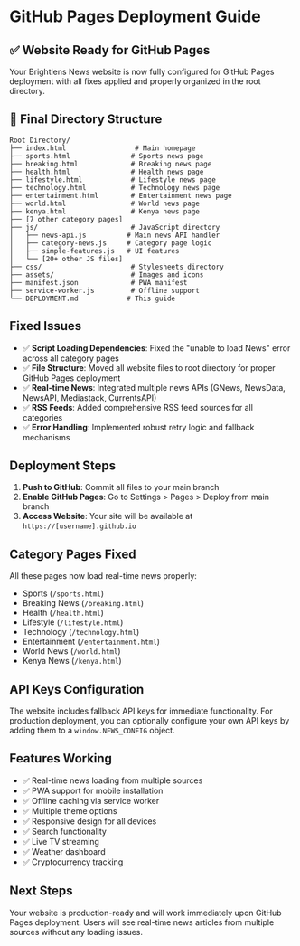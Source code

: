 # GitHub Pages Deployment Guide

## ✅ Website Ready for GitHub Pages

Your Brightlens News website is now fully configured for GitHub Pages deployment with all fixes applied and properly organized in the root directory.

## 📁 Final Directory Structure

```
Root Directory/
├── index.html                 # Main homepage
├── sports.html               # Sports news page
├── breaking.html             # Breaking news page  
├── health.html               # Health news page
├── lifestyle.html            # Lifestyle news page
├── technology.html           # Technology news page
├── entertainment.html        # Entertainment news page
├── world.html                # World news page
├── kenya.html                # Kenya news page
├── [7 other category pages]
├── js/                       # JavaScript directory
│   ├── news-api.js          # Main news API handler
│   ├── category-news.js     # Category page logic
│   ├── simple-features.js   # UI features
│   └── [20+ other JS files]
├── css/                      # Stylesheets directory
├── assets/                   # Images and icons
├── manifest.json             # PWA manifest
├── service-worker.js         # Offline support
└── DEPLOYMENT.md            # This guide
```

## Fixed Issues

- ✅ **Script Loading Dependencies**: Fixed the "unable to load News" error across all category pages
- ✅ **File Structure**: Moved all website files to root directory for proper GitHub Pages deployment
- ✅ **Real-time News**: Integrated multiple news APIs (GNews, NewsData, NewsAPI, Mediastack, CurrentsAPI)
- ✅ **RSS Feeds**: Added comprehensive RSS feed sources for all categories
- ✅ **Error Handling**: Implemented robust retry logic and fallback mechanisms

## Deployment Steps

1. **Push to GitHub**: Commit all files to your main branch
2. **Enable GitHub Pages**: Go to Settings > Pages > Deploy from main branch
3. **Access Website**: Your site will be available at `https://[username].github.io`

## Category Pages Fixed

All these pages now load real-time news properly:
- Sports (`/sports.html`)
- Breaking News (`/breaking.html`) 
- Health (`/health.html`)
- Lifestyle (`/lifestyle.html`)
- Technology (`/technology.html`)
- Entertainment (`/entertainment.html`)
- World News (`/world.html`)
- Kenya News (`/kenya.html`)

## API Keys Configuration

The website includes fallback API keys for immediate functionality. For production deployment, you can optionally configure your own API keys by adding them to a `window.NEWS_CONFIG` object.

## Features Working

- ✅ Real-time news loading from multiple sources
- ✅ PWA support for mobile installation
- ✅ Offline caching via service worker
- ✅ Multiple theme options
- ✅ Responsive design for all devices
- ✅ Search functionality
- ✅ Live TV streaming
- ✅ Weather dashboard
- ✅ Cryptocurrency tracking

## Next Steps

Your website is production-ready and will work immediately upon GitHub Pages deployment. Users will see real-time news articles from multiple sources without any loading issues.